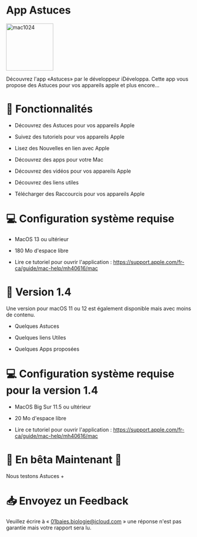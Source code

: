 # App Astuces

<img width="128" alt="mac1024" src="https://github.com/Astuces-iOS/Astuces/assets/133143751/49e0f959-ea80-4809-87a6-6f3b243c0604">



Découvrez l'app «Astuces» par le développeur iDéveloppa. Cette app vous propose des Astuces pour vos appareils apple et plus encore...

# 📘 Fonctionnalités

- Découvrez des Astuces pour vos appareils Apple

- Suivez des tutoriels pour vos appareils Apple

- Lisez des Nouvelles en lien avec Apple

- Découvrez des apps pour votre Mac

- Découvrez des vidéos pour vos appareils Apple

- Découvrez des liens utiles

- Télécharger des Raccourcis pour vos appareils Apple

# 💻 Configuration système requise

- MacOS 13 ou ultérieur

- 180 Mo d'espace libre

- Lire ce tutoriel pour ouvrir l'application : https://support.apple.com/fr-ca/guide/mac-help/mh40616/mac

# 📔 Version 1.4 

Une version pour macOS 11 ou 12 est également disponible mais avec moins de contenu. 

- Quelques Astuces

- Quelques liens Utiles

- Quelques Apps proposées

# 💻 Configuration système requise pour la version 1.4

- MacOS Big Sur 11.5 ou ultérieur

- 20 Mo d'espace libre

- Lire ce tutoriel pour ouvrir l'application : https://support.apple.com/fr-ca/guide/mac-help/mh40616/mac

# 🐛 En bêta Maintenant 🔴

Nous testons Astuces +

# 📥 Envoyez un Feedback

Veuillez écrire à « 01baies.biologie@icloud.com » une réponse n'est pas garantie mais votre rapport sera lu.

